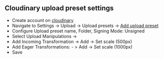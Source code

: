 ## Cloudinary upload preset settings

* Create account  on [cloudinary](https://cloudinary.com/)
* Navigate to Settings -> Upload -> Upload presets -> [Add upload preset](https://cloudinary.com/console/upload_presets/new)
* Configure Upload preset name, Folder, Signing Mode: Unsigned
* Select Upload Manipulations -> 
* Add Incoming Transformation -> Add -> Set scale (500px)
* Add Eager Transformations: - > Add -> Set scale (1000px)
* Save